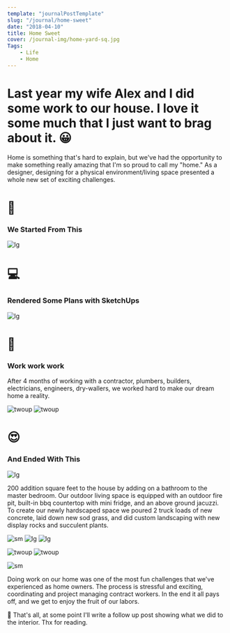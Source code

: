 ```yaml
---
template: "journalPostTemplate"
slug: "/journal/home-sweet"
date: "2018-04-10"
title: Home Sweet
cover: /journal-img/home-yard-sq.jpg
Tags:
    - Life
    - Home
---
```


# Last year my wife Alex and I did some work to our house. I love it some much that I just want to brag about it. 😀

Home is something that's hard to explain, but we've had the opportunity to make something really amazing that I'm so proud to call my "home." As a designer, designing for a physical environment/living space presented a whole new set of exciting challenges.

# 🔨

### We Started From This

![lg](/journal-img/home-before.jpg)

# 💻

### Rendered Some Plans with SketchUps

![lg](/journal-img/home-vid.gif)

# 💪

### Work work work

After 4 months of working with a contractor, plumbers, builders, electricians, engineers, dry-wallers, we worked hard to make our dream home a reality.

![twoup](/journal-img/home-timelapse.gif)
![twoup](/journal-img/home-timelapse-02.gif)

# 😍

### And Ended With This

![lg](/journal-img/home-yard-sq.jpg)

200 addition square feet to the house by adding on a bathroom to the master bedroom. Our outdoor living space is equipped with an outdoor fire pit, built-in bbq countertop with mini fridge, and an above ground jacuzzi. To create our newly hardscaped space we poured 2 truck loads of new concrete, laid down new sod grass, and did custom landscaping with new display rocks and succulent plants.

![sm](/journal-img/home-full.jpg)
![lg](/journal-img/home-deck.jpg)
![lg](/journal-img/home-firepit.jpg)

![twoup](/journal-img/home-kitty.jpg)
![twoup](/journal-img/home-puppy.jpg)

![sm](/journal-img/home-chairs.jpg)

Doing work on our home was one of the most fun challenges that we've experienced as home owners. The process is stressful and exciting, coordinating and project managing contract workers. In the end it all pays off, and we get to enjoy the fruit of our labors.

🙂 That's all, at some point I'll write a follow up post showing what we did to the interior. Thx for reading.
